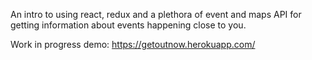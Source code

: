 An intro to using react, redux and a plethora of event and maps API for getting information about events happening close to you.

Work in progress demo: https://getoutnow.herokuapp.com/
